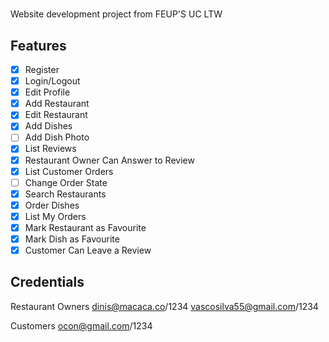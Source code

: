 # 
Website development project from FEUP'S UC LTW 

## Features

- [x] Register
- [x] Login/Logout
- [x] Edit Profile
- [x] Add Restaurant
- [x] Edit Restaurant
- [x] Add Dishes
- [ ] Add Dish Photo
- [x] List Reviews
- [x] Restaurant Owner Can Answer to Review
- [x] List Customer Orders
- [ ] Change Order State
- [x] Search Restaurants
- [x] Order Dishes
- [x] List My Orders
- [x] Mark Restaurant as Favourite
- [x] Mark Dish as Favourite
- [x] Customer Can Leave a Review

## Credentials

Restaurant Owners
dinis@macaca.co/1234
vascosilva55@gmail.com/1234

Customers
ocon@gmail.com/1234
